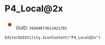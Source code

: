 # P4_Local@2x
![](/img/P4_Local@2x.png)
GUID: `39264673613421781`
```
EditorGUIUtility.IconContent("P4_Local@2x")
```
